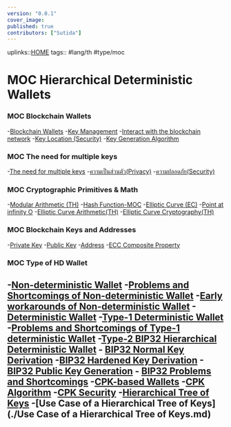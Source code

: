 ```yaml
---
version: "0.0.1"
cover_image:
published: true
contributors: ["Sutida"]
---
```

uplinks::[HOME](./HOME.md)
tags:: #lang/th #type/moc 

# MOC Hierarchical Deterministic Wallets  
### MOC Blockchain Wallets  
-[Blockchain Wallets](./Blockchain%20Wallets.md)
-[Key Management](./Key%20Management.md)
-[Interact with the blockchain network](./Interact%20with%20the%20blockchain%20network.md)
-[Key Location (Security)](./Key%20Locatio%20(Security).md)
-[Key Generation Algorithm](./Key%20Generatio%20Algorithm.md)

### MOC The need for multiple keys
-[The need for multiple  keys](./The%20need%20for%20multiple%20keys.md)
-[ความเป็นส่วนตัว(Privacy)](./ความเป็นส่วนตัว(Privacy).md)
-[ความปลอดภัย(Security)](./ความปลอดภัย(Security).md)

### MOC Cryptographic Primitives & Math
-[Modular Arithmetic (TH)](./Modular%20Arithmeti%20(TH).md)
-[Hash Function-MOC](./Hash%20Function-MOC.md)
-[Elliptic Curve (EC)](./Elliptic%20Curv%20(EC).md)
-[Point at infinity O](./Point%20at%20infinity%20O.md)
-[Elliptic Curve Arithmetic(TH)](./Elliptic%20Curv%20Arithmetic(TH).md)
-[Elliptic Curve Cryptography(TH)](./Elliptic%20Curv%20Cryptography(TH).md)

### MOC Blockchain Keys and Addresses
-[Private Key](./Private%20Key.md)
-[Public Key](./Public%20Key.md)
-[Address](./Address.md)
-[ECC Composite Property](./ECC%20Composit%20Property.md)

### MOC Type of HD Wallet
-[Non-deterministic Wallet](./Non-deterministic%20Wallet.md)
     -[Problems and Shortcomings of Non-deterministic Wallet](./Problems%20and%20Shortcomings%20of%20Non-deterministic%20Wallet.md)
     -[Early workarounds of Non-deterministic Wallet](./Early%20workarounds%20of%20Non-deterministic%20Wallet.md)
-[Deterministic Wallet](./Deterministic%20Wallet.md)
     -[Type-1 Deterministic Wallet](./Type-1%20Deterministi%20Wallet.md)
        -[Problems and Shortcomings of Type-1 deterministic Wallet](./Problems%20and%20Shortcomings%20of%20Type-1%20deterministic%20Wallet.md)
   -[Type-2 BIP32 Hierarchical Deterministic Wallet](./Type-2%20BIP32%20Hierarchical%20Deterministic%20Wallet.md)
	   - [BIP32 Normal Key Derivation](./BIP32%20Normal%20Key%20Derivation.md)
	   -[BIP32 Hardened Key Derivation](./BIP32%20Hardened%20Key%20Derivation.md)
	   -[BIP32 Public Key Generation](./BIP32%20Public%20Key%20Generation.md)
	   - [BIP32 Problems and Shortcomings](./BIP32%20Problems%20and%20Shortcomings.md)
-[CPK-based Wallets](./CPK-based%20Wallets.md)
     -[CPK Algorithm](./CPK%20Algorithm.md)
     -[CPK Security](./CPK%20Security.md)
-[Hierarchical Tree of Keys](./Hierarchical%20Tree%20of%20Keys.md)
     -[Use Case of a Hierarchical Tree of Keys](./Use Case of a Hierarchical Tree of Keys.md)  
---
